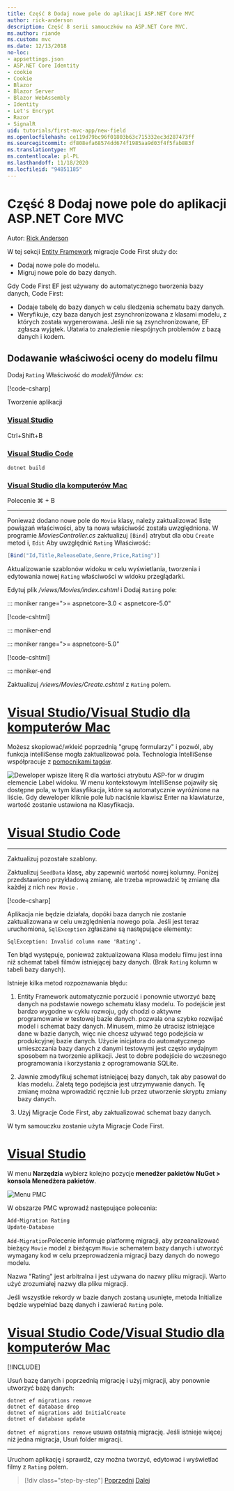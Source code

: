 ```yaml
---
title: Część 8 Dodaj nowe pole do aplikacji ASP.NET Core MVC
author: rick-anderson
description: Część 8 serii samouczków na ASP.NET Core MVC.
ms.author: riande
ms.custom: mvc
ms.date: 12/13/2018
no-loc:
- appsettings.json
- ASP.NET Core Identity
- cookie
- Cookie
- Blazor
- Blazor Server
- Blazor WebAssembly
- Identity
- Let's Encrypt
- Razor
- SignalR
uid: tutorials/first-mvc-app/new-field
ms.openlocfilehash: ce119d79bc96f01803b63c715332ec3d287473ff
ms.sourcegitcommit: df808efa68574dd674f1985aa9d03f4f5fab883f
ms.translationtype: MT
ms.contentlocale: pl-PL
ms.lasthandoff: 11/18/2020
ms.locfileid: "94851185"
---
```

# <a name="part-8-add-a-new-field-to-an-aspnet-core-mvc-app"></a>Część 8 Dodaj nowe pole do aplikacji ASP.NET Core MVC

Autor: [Rick Anderson](https://twitter.com/RickAndMSFT)

W tej sekcji [Entity Framework](/ef/core/get-started/aspnetcore/new-db) migracje Code First służy do:

* Dodaj nowe pole do modelu.
* Migruj nowe pole do bazy danych.

Gdy Code First EF jest używany do automatycznego tworzenia bazy danych, Code First:

* Dodaje tabelę do bazy danych w celu śledzenia schematu bazy danych.
* Weryfikuje, czy baza danych jest zsynchronizowana z klasami modelu, z których została wygenerowana. Jeśli nie są zsynchronizowane, EF zgłasza wyjątek. Ułatwia to znalezienie niespójnych problemów z bazą danych i kodem.

## <a name="add-a-rating-property-to-the-movie-model"></a>Dodawanie właściwości oceny do modelu filmu

Dodaj `Rating` Właściwość do *modeli/filmów. cs*:

[!code-csharp[](~/tutorials/first-mvc-app/start-mvc/sample/MvcMovie22/Models/MovieDateRating.cs?name=snippet)]

Tworzenie aplikacji

### <a name="visual-studio"></a>[Visual Studio](#tab/visual-studio)

 Ctrl+Shift+B

### <a name="visual-studio-code"></a>[Visual Studio Code](#tab/visual-studio-code)

```dotnetcli
dotnet build
```

### <a name="visual-studio-for-mac"></a>[Visual Studio dla komputerów Mac](#tab/visual-studio-mac)

Polecenie ⌘ + B

------

Ponieważ dodano nowe pole do `Movie` klasy, należy zaktualizować listę powiązań właściwości, aby ta nowa właściwość została uwzględniona. W programie *MoviesController.cs* zaktualizuj `[Bind]` atrybut dla obu `Create` metod i, `Edit` Aby uwzględnić `Rating` Właściwość:

```csharp
[Bind("Id,Title,ReleaseDate,Genre,Price,Rating")]
   ```

Aktualizowanie szablonów widoku w celu wyświetlania, tworzenia i edytowania nowej `Rating` właściwości w widoku przeglądarki.

Edytuj plik */views/Movies/index.cshtml* i Dodaj `Rating` pole:

::: moniker range=">= aspnetcore-3.0 < aspnetcore-5.0"

[!code-cshtml[](~/tutorials/first-mvc-app/start-mvc/sample/MvcMovie3/Views/Movies/IndexGenreRating.cshtml?highlight=16,38&range=24-63)]

::: moniker-end

::: moniker range=">= aspnetcore-5.0"

[!code-cshtml[](~/tutorials/first-mvc-app/start-mvc/sample/MvcMovie5/Views/Movies/IndexGenreRating.cshtml?highlight=16,38&range=24-63)]

::: moniker-end

Zaktualizuj */views/Movies/Create.cshtml* z `Rating` polem.

# <a name="visual-studio--visual-studio-for-mac"></a>[Visual Studio/Visual Studio dla komputerów Mac](#tab/visual-studio+visual-studio-mac)

Możesz skopiować/wkleić poprzednią "grupę formularzy" i pozwól, aby funkcja intelliSense mogła zaktualizować pola. Technologia IntelliSense współpracuje z [pomocnikami tagów](xref:mvc/views/tag-helpers/intro).

![Deweloper wpisze literę R dla wartości atrybutu ASP-for w drugim elemencie Label widoku. W menu kontekstowym IntelliSense pojawiły się dostępne pola, w tym klasyfikacja, które są automatycznie wyróżnione na liście. Gdy deweloper kliknie pole lub naciśnie klawisz Enter na klawiaturze, wartość zostanie ustawiona na Klasyfikacja.](new-field/_static/cr.png)

# <a name="visual-studio-code"></a>[Visual Studio Code](#tab/visual-studio-code)

<!-- This tab intentionally left blank. -->

---

Zaktualizuj pozostałe szablony.

Zaktualizuj `SeedData` klasę, aby zapewnić wartość nowej kolumny. Poniżej przedstawiono przykładową zmianę, ale trzeba wprowadzić tę zmianę dla każdej z nich `new Movie` .

[!code-csharp[](start-mvc/sample/MvcMovie/Models/SeedDataRating.cs?name=snippet1&highlight=6)]

Aplikacja nie będzie działała, dopóki baza danych nie zostanie zaktualizowana w celu uwzględnienia nowego pola. Jeśli jest teraz uruchomiona, `SqlException` zgłaszane są następujące elementy:

`SqlException: Invalid column name 'Rating'.`

Ten błąd występuje, ponieważ zaktualizowana Klasa modelu filmu jest inna niż schemat tabeli filmów istniejącej bazy danych. (Brak `Rating` kolumn w tabeli bazy danych).

Istnieje kilka metod rozpoznawania błędu:

1. Entity Framework automatycznie porzucić i ponownie utworzyć bazę danych na podstawie nowego schematu klasy modelu. To podejście jest bardzo wygodne w cyklu rozwoju, gdy chodzi o aktywne programowanie w testowej bazie danych. pozwala ona szybko rozwijać model i schemat bazy danych. Minusem, mimo że utracisz istniejące dane w bazie danych, więc nie chcesz używać tego podejścia w produkcyjnej bazie danych. Użycie inicjatora do automatycznego umieszczania bazy danych z danymi testowymi jest często wydajnym sposobem na tworzenie aplikacji. Jest to dobre podejście do wczesnego programowania i korzystania z oprogramowania SQLite.

2. Jawnie zmodyfikuj schemat istniejącej bazy danych, tak aby pasował do klas modelu. Zaletą tego podejścia jest utrzymywanie danych. Tę zmianę można wprowadzić ręcznie lub przez utworzenie skryptu zmiany bazy danych.

3. Użyj Migracje Code First, aby zaktualizować schemat bazy danych.

W tym samouczku zostanie użyta Migracje Code First.

# <a name="visual-studio"></a>[Visual Studio](#tab/visual-studio)

W menu **Narzędzia** wybierz kolejno pozycje **menedżer pakietów NuGet > konsola Menedżera pakietów**.

  ![Menu PMC](adding-model/_static/pmc.png)

W obszarze PMC wprowadź następujące polecenia:

```powershell
Add-Migration Rating
Update-Database
```

`Add-Migration`Polecenie informuje platformę migracji, aby przeanalizować bieżący `Movie` model z bieżącym `Movie` schematem bazy danych i utworzyć wymagany kod w celu przeprowadzenia migracji bazy danych do nowego modelu.

Nazwa "Rating" jest arbitralna i jest używana do nazwy pliku migracji. Warto użyć zrozumiałej nazwy dla pliku migracji.

Jeśli wszystkie rekordy w bazie danych zostaną usunięte, metoda Initialize będzie wypełniać bazę danych i zawierać `Rating` pole.

# <a name="visual-studio-code--visual-studio-for-mac"></a>[Visual Studio Code/Visual Studio dla komputerów Mac](#tab/visual-studio-code+visual-studio-mac)

[!INCLUDE[](~/includes/RP-mvc-shared/sqlite-warn.md)]

Usuń bazę danych i poprzednią migrację i użyj migracji, aby ponownie utworzyć bazę danych:

```dotnetcli
dotnet ef migrations remove
dotnet ef database drop
dotnet ef migrations add InitialCreate
dotnet ef database update
```

`dotnet ef migrations remove` usuwa ostatnią migrację. Jeśli istnieje więcej niż jedna migracja, Usuń folder migracji.

---
<!-- End of VS tabs -->

Uruchom aplikację i sprawdź, czy można tworzyć, edytować i wyświetlać filmy z `Rating` polem.

> [!div class="step-by-step"]
> [Poprzedni](search.md) 
>  [Dalej](validation.md)
